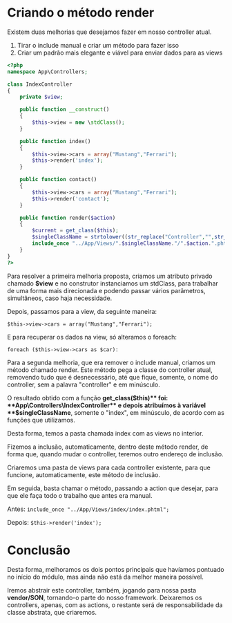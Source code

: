 # Criando o método render

Existem duas melhorias que desejamos fazer em nosso controller atual.

1. Tirar o include manual e criar um método para fazer isso
2. Criar um padrão mais elegante e viável para enviar dados para as views

```php
<?php
namespace App\Controllers;

class IndexController
{
    private $view;

    public function __construct()
    {
        $this->view = new \stdClass();
    }

    public function index()
    {
        $this->view->cars = array("Mustang","Ferrari");
        $this->render('index');
    }

    public function contact()
    {
        $this->view->cars = array("Mustang","Ferrari");
        $this->render('contact');
    }

    public function render($action)
    {
        $current = get_class($this);
        $singleClassName = strtolower((str_replace("Controller","",str_replace("App\\Controllers\\","",$current))));
        include_once "../App/Views/".$singleClassName."/".$action.".phtml";
    }
}
?>
```

Para resolver a primeira melhoria proposta, criamos um atributo privado chamado **$view** e no construtor instanciamos um stdClass, para trabalhar de uma forma mais direcionada e podendo passar vários parâmetros, simultâneos, caso haja necessidade.

Depois, passamos para a view, da seguinte maneira:

`$this->view->cars = array("Mustang","Ferrari");`

E para recuperar os dados na view, só alteramos o foreach:

`foreach ($this->view->cars as $car):`

Para a segunda melhoria, que era remover o include manual, criamos um método chamado render. Este método pega a classe do controller atual, removendo tudo que é desnecessário, até que fique, somente, o nome do controller, sem a palavra "controller" e em minúsculo.

O resultado obtido com a função **get_class($this)** foi: **App\Controllers\IndexController** e depois atribuímos à variável **$singleClassName**, somente o "index", em minúsculo, de acordo com as funções que utilizamos.

Desta forma, temos a pasta chamada index com as views no interior.

Fizemos a inclusão, automaticamente, dentro deste método render, de forma que, quando mudar o controller, teremos outro endereço de inclusão.

Criaremos uma pasta de views para cada controller existente, para que funcione, automaticamente, este método de inclusão.

Em seguida, basta chamar o método, passando a action que desejar, para que ele faça todo o trabalho que antes era manual.

Antes: `include_once "../App/Views/index/index.phtml";`

Depois: `$this->render('index');`

# Conclusão

Desta forma, melhoramos os dois pontos principais que havíamos pontuado no início do módulo, mas ainda não está da melhor maneira possível.

Iremos abstrair este controller, também, jogando para nossa pasta **vendor/SON**, tornando-o parte do nosso framework. Deixaremos os controllers, apenas, com as actions, o restante será de responsabilidade da classe abstrata, que criaremos.